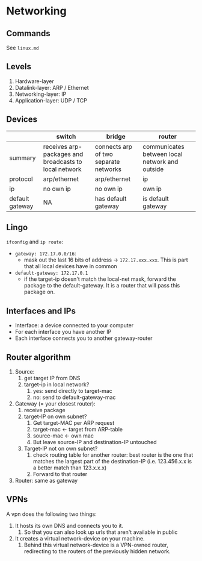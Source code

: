 # Networking

## Commands

See `linux.md`

## Levels

1. Hardware-layer
2. Datalink-layer: ARP / Ethernet
3. Networking-layer: IP
4. Application-layer: UDP / TCP

## Devices

|                 | switch                                                | bridge                                | router                                         |
|-----------------|-------------------------------------------------------|---------------------------------------|------------------------------------------------|
| summary         | receives arp-packages and broadcasts to local network | connects arp of two separate networks | communicates between local network and outside |
| protocol        | arp/ethernet                                          | arp/ethernet                          | ip                                             |
| ip              | no own ip                                             | no own ip                             | own ip                                         |
| default gateway | NA                                                    | has default gateway                   | is default gateway                             |

## Lingo

`ifconfig` and `ip route`:

- `gateway: 172.17.0.0/16`:
  - mask out the last 16 bits of address -> `172.17.xxx.xxx`. This is part that all local devices have in common
- `default-gateway: 172.17.0.1`
  - if the target-ip doesn't match the local-net mask, forward the package to the default-gateway. It is a router that will pass this package on.

## Interfaces and IPs

- Interface: a device connected to your computer
- For each interface you have another IP
- Each interface connects you to another gateway-router

## Router algorithm

1. Source:
    1. get target IP from DNS
    2. target-ip in local network?
        1. yes: send directly to target-mac
        2. no: send to default-gateway-mac
2. Gateway (= your closest router):
    1. receive package
    2. target-IP on own subnet?
       1. Get target-MAC per ARP request
       2. target-mac <- target from ARP-table
       3. source-mac <- own mac
       4. But leave source-IP and destination-IP untouched
    3. Target-IP not on own subnet?
       1. check routing table for another router: best router is the one that matches the largest part of the destination-IP (i.e. 123.456.x.x is a better match than 123.x.x.x)
       2. Forward to that router
3. Router: same as gateway

## VPNs

A vpn does the following two things:

1. It hosts its own DNS and connects you to it.
   1. So that you can also look up urls that aren't available in public
2. It creates a virtual network-device on your machine.
   1. Behind this virtual network-device is a VPN-owned router, redirecting to the routers of the previously hidden network.
